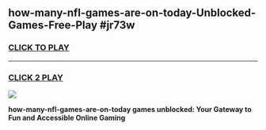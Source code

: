 
## how-many-nfl-games-are-on-today-Unblocked-Games-Free-Play #jr73w
<h3>
<a href="https://us.freeplayer.one?title=how-many-nfl-games-are-on-today&ref=9M">CLICK TO PLAY</a></h3>
<hr>

<h3>
<a href="https://us.freeplayer.one?title=how-many-nfl-games-are-on-today&ref=9M">CLICK 2 PLAY</a>
  
</h3>

<a href="https://us.freeplayer.one?title=how-many-nfl-games-are-on-today&ref=9M"><img src="https://clearcache.store/games.png"></a>


**how-many-nfl-games-are-on-today games unblocked: Your Gateway to Fun and Accessible Online Gaming**
